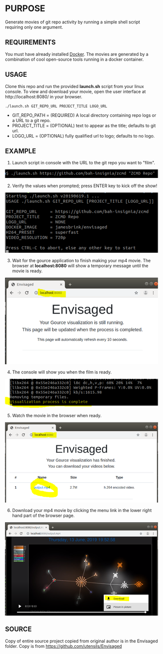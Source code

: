 PURPOSE
=======
Generate movies of git repo activity by running a simple shell script requiring only one argument.

REQUIREMENTS
------------
You must have already installed [Docker](https://docs.docker.com/install).  The movies are generated by a combination of cool open-source tools running in a docker container.

USAGE
-----
Clone this repo and run the provided __launch.sh__ script from your linux console.  To view and download your movie, open the user interface at http://localhost:8080/ in your browser.

```
./launch.sh GIT_REPO_URL PROJECT_TITLE LOGO_URL
```

* GIT_REPO_PATH = (REQUIRED) A local directory containing repo logs or a URL to a git repo.
* PROJECT_TITLE = (OPTIONAL) text to appear as the title; defaults to git url.
* LOGO_URL = (OPTIONAL) fully qualified url to logo; defaults to no logo.

EXAMPLE
-------
1. Launch script in console with the URL to the git repo you want to "film".

![launch with params](wiki-assets/pics/launch-gource-0.png)

2. Verify the values when prompted; press ENTER key to kick off the show!

![verification screen](wiki-assets/pics/launch-gource-1.png)

3. Wait for the gource application to finish making your mp4 movie.  The browser at __localhost:8080__ will show a temporary message until the movie is ready.

![browser movie not ready](wiki-assets/pics/launch-gource-2-browser.png)

4. The console will show you when the film is ready.

![console movie created message](wiki-assets/pics/launch-gource-3-done-console.png)

5. Watch the movie in the browser when ready.

![watch in browser](wiki-assets/pics/launch-gource-4-done-browser.png)

6. Download your mp4 movie by clicking the menu link in the lower right hand part of the browser page.

![download the file from browser](wiki-assets/pics/launch-gource-5-download-browser.png)

SOURCE
------
Copy of entire source project copied from original author is in the Envisaged folder.
Copy is from https://github.com/utensils/Envisaged

